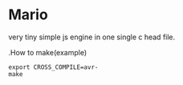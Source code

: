 # Mario
very tiny simple js engine in one single c head file.

.How to make(example)

	export CROSS_COMPILE=avr-
	make
